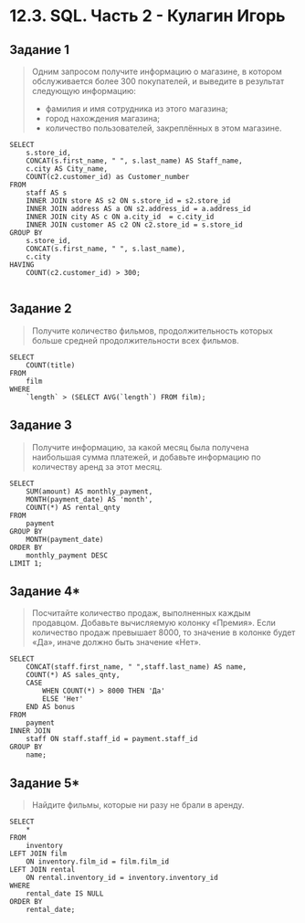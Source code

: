 # 12.3. SQL. Часть 2 - Кулагин Игорь
## Задание 1
>Одним запросом получите информацию о магазине, в котором обслуживается более 300 покупателей, и выведите в результат следующую информацию:
>- фамилия и имя сотрудника из этого магазина;
>- город нахождения магазина;
>- количество пользователей, закреплённых в этом магазине.
```
SELECT 
	s.store_id,
	CONCAT(s.first_name, " ", s.last_name) AS Staff_name,
	c.city AS City_name,
	COUNT(c2.customer_id) as Customer_number
FROM
	staff AS s
	INNER JOIN store AS s2 ON s.store_id = s2.store_id
	INNER JOIN address AS a ON s2.address_id = a.address_id
	INNER JOIN city AS c ON a.city_id  = c.city_id
	INNER JOIN customer AS c2 ON c2.store_id = s.store_id
GROUP BY 
	s.store_id,
	CONCAT(s.first_name, " ", s.last_name),
	c.city
HAVING 
    COUNT(c2.customer_id) > 300;
    
```
## Задание 2
>Получите количество фильмов, продолжительность которых больше средней продолжительности всех фильмов.

```
SELECT 
	COUNT(title)
FROM 
	film
WHERE
	`length` > (SELECT AVG(`length`) FROM film);
```
## Задание 3
>Получите информацию, за какой месяц была получена наибольшая сумма платежей, и добавьте информацию по количеству аренд за этот месяц.

```
SELECT
	SUM(amount) AS monthly_payment,
	MONTH(payment_date) AS 'month',
	COUNT(*) AS rental_qnty
FROM
	payment 
GROUP BY
	MONTH(payment_date)
ORDER BY
	monthly_payment DESC
LIMIT 1;
```

## Задание 4*
>Посчитайте количество продаж, выполненных каждым продавцом. Добавьте вычисляемую колонку «Премия». Если количество продаж превышает 8000, то значение в колонке будет «Да», иначе должно быть значение «Нет».
```
SELECT
	CONCAT(staff.first_name, " ",staff.last_name) AS name,
	COUNT(*) AS sales_qnty,  
	CASE
		WHEN COUNT(*) > 8000 THEN 'Да'
		ELSE 'Нет'
	END AS bonus
FROM 
	payment
INNER JOIN
	staff ON staff.staff_id = payment.staff_id
GROUP BY
	name;
```

## Задание 5*
>Найдите фильмы, которые ни разу не брали в аренду.
```
SELECT
    *
FROM
    inventory
LEFT JOIN film
    ON inventory.film_id = film.film_id
LEFT JOIN rental
	ON rental.inventory_id = inventory.inventory_id
WHERE
	rental_date IS NULL
ORDER BY
	rental_date;
```